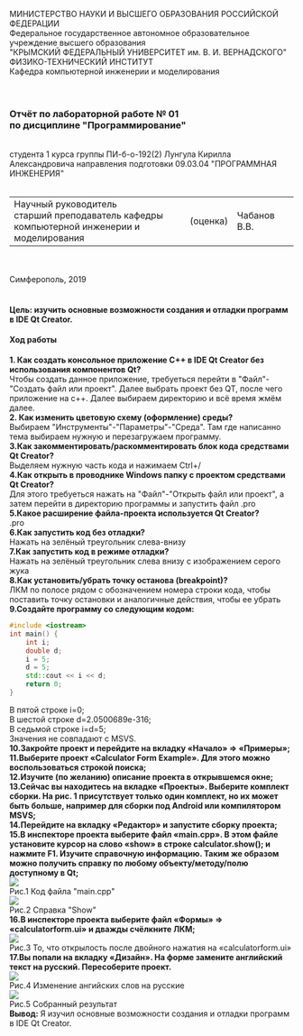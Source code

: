 
МИНИСТЕРСТВО НАУКИ  И ВЫСШЕГО ОБРАЗОВАНИЯ РОССИЙСКОЙ ФЕДЕРАЦИИ  
Федеральное государственное автономное образовательное учреждение высшего образования  
"КРЫМСКИЙ ФЕДЕРАЛЬНЫЙ УНИВЕРСИТЕТ им. В. И. ВЕРНАДСКОГО"  
ФИЗИКО-ТЕХНИЧЕСКИЙ ИНСТИТУТ  
Кафедра компьютерной инженерии и моделирования
<br/><br/>
​
### Отчёт по лабораторной работе № 01 <br/> по дисциплине "Программирование"
<br/>
​
студента 1 курса группы ПИ-б-о-192(2)
Лунгула Кирилла Александровича  
направления подготовки 09.03.04 "ПРОГРАММНАЯ ИНЖЕНЕРИЯ"  
<br/>
​
<table>
<tr><td>Научный руководитель<br/> старший преподаватель кафедры<br/> компьютерной инженерии и моделирования</td>
<td>(оценка)</td>
<td>Чабанов В.В.</td>
</tr>
</table>
<br/><br/>
​
Симферополь, 2019<br/><br/>

#### Цель: изучить основные возможности создания и отладки программ в IDE Qt Creator. <br/>
#### Ход работы <br/>

**1. Как создать консольное приложение С++ в IDE Qt Creator без использования компонентов Qt?** <br/>
Чтобы создать данное приложение, требуеться перейти в "Файл"-"Создать файл или проект". Далее выбрать проект без QT, после чего приложение на с++. Далее выбираем директорию и всё время жмём далее. <br/>
**2. Как изменить цветовую схему (оформление) среды?** <br/>
Выбираем "Инструменты"-"Параметры"-"Среда". Там где написанно тема выбираем нужную и перезагружаем программу.<br/>
**3.Как закомментировать/раскомментировать блок кода средствами Qt Creator?** <br/>
Выделяем нужную часть кода и нажимаем Ctrl+/<br/>
**4.Как открыть в проводнике Windows папку с проектом средствами Qt Creator?** <br/>
Для этого требуеться нажать на "Файл"-"Открыть файл или проект", а затем перейти в директорию программы и запустить файл .pro <br/>
**5.Какое расширение файла-проекта используется Qt Creator?**<br/>
.pro <br/>
**6.Как запустить код без отладки?**<br/>
Нажать на зелёный треугольник слева-внизу <br/>
**7.Как запустить код в режиме отладки?**<br/>
Нажать на зелёный треугольник слева внизу с изображением серого жука<br/>
**8.Как установить/убрать точку останова (breakpoint)?**<br/>
ЛКМ по полосе рядом с обозначением номера строки кода, чтобы поставить точку остановки и аналогичные действия, чтобы ее убрать <br/>
**9.Создайте программу со следующим кодом:**<br/>
```c++
#include <iostream>
int main() {
    int i;
    double d;
    i = 5;
    d = 5;
    std::cout << i << d;
    return 0;
}
```
В пятой строке i=0;<br/>
В шестой строке d=2.0500689e-316;<br/>
В седьмой строке i=d=5;<br/>
Значения не совпадают с MSVS.<br/>
**10.Закройте проект и перейдите на вкладку «Начало» => «Примеры»;**<br/>
**11.Выберите проект «Calculator Form Example». Для этого можно воспользоваться строкой поиска;**<br/>
**12.Изучите (по желанию) описание проекта в открывшемся окне;**<br/>
**13.Сейчас вы находитесь на вкладке «Проекты». Выберите комплект сборки. На рис. 1 присутствует только один комплект, но их может быть больше, например для сборки под Android или компилятором MSVS;**<br/>
**14.Перейдите на вкладку «Редактор» и запустите сборку проекта;**<br/>
**15.В инспекторе проекта выберите файл «main.cpp». В этом файле установите курсор на слово «show» в строке calculator.show(); и нажмите F1. Изучите справочную информацию. Таким же образом можно получить справку по любому объекту/методу/полю доступному в Qt;**<br/>
![](Screnshots/Screnshots_19.png)<br/>Рис.1 Код файла "main.cpp"<br/>
![](Screnshots/Screnshots_20.png)<br/>Рис.2 Справка "Show"<br/>
**16.В инспекторе проекта выберите файл «Формы» => «calculatorform.ui» и дважды счёлкните ЛКМ;**<br/>
![](Screnshots/Screnshots_21.png)<br/>Рис.3 То, что открылость после двойного нажатия на «calculatorform.ui»<br/>
**17.Вы попали на вкладку «Дизайн». На форме замените английский текст на русский. Пересоберите проект.**<br/>
![](Screnshots/Screnshots_22.png)<br/>Рис.4 Изменение ангийских слов на русские<br/>
![](Screnshots/Screnshots_23.png)<br/>Рис.5 Собранный результат<br/>
**Вывод:** Я изучил основные возможности создания и отладки программ в IDE Qt Creator.
